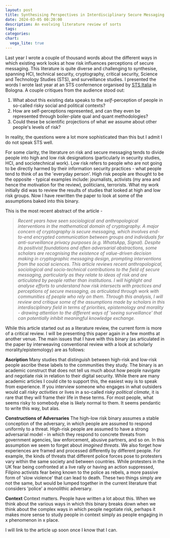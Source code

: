 ```yaml
---
layout: post
title: Synthesising Perspectives in Interdisciplinary Secure Messaging Research 
date: 2024-03-05 00:20:00
description: An evolving literature review of sorts 
tags: 
categories:
chart:
  vega_lite: true
---
```


Last year I wrote a couple of thousand words about the different ways in which existing work looks at how risk influences perceptions of secure messaging. This literature is quite diverse and challenging to synthesise, spanning HCI, technical security, cryptography, critical security, Science and Technology Studies (STS), and surveillance studies. I presented the words I wrote last year at an STS confernence organised by [STS Italia](http://www.stsitalia.org/?lang=en) in Bologna. A couple critiques from the audience stood out:

1. What about this existing data speaks to the *self*-perception of people in so-called risky social and political contexts? 
2. How are self-perceptions represented, and can they even be represented through boiler-plate qual and quant methodologies? 
3. Could these be scientific projections of what *we* assume about other people's levels of risk? 

In reality, the questions were a lot more sophisticated than this but I admit I do not speak STS well. 

For some clarity, the literature on risk and secure messaging tends to divide people into high and low risk designations (particularly in security studies, HCI, and sociotechnical work). Low risk refers to people who are not going to be directly harmed by their information security practices - what people tend to think of as the 'everyday person'. High risk people are thought to be the opposite - typical examples include: journalists, activists (my area and hence the motivation for the review), politicians, terrorists. What my work initially did was to review the results of studies that looked at high and low risk groups. Now I have rewritten the paper to look at some of the assumptions baked into this binary.

This is the most recent abstract of the article -

>*Recent years have seen sociological and anthropological interventions in the mathematical domain of cryptography. A major concern of cryptography is secure messaging, which involves end-to-end encrypted communication between groups  and individuals for anti-surveillance privacy purposes (e.g. WhatsApp, Signal). Despite its positivist foundations and often adversarial abstractions, some scholars are recognising the existence of value-driven decision making in cryptographic messaging design, prompting interventions from the social sciences. This article reviews recent anthropological, sociological and socio-technical contributions to the field of secure messaging, particularly as they relate to ideas of risk and are articulated by people rather than institutions. I will highlight and analyse efforts to understand how risk intersects with practices and perceptions of secure messaging, as articulated through work with communities of people who rely on them. Through this analysis, I will review and critique some of the assumptions made by scholars in this interdisciplinary field in terms of priorities, epistemology and morality - drawing attention to the different ways of 'seeing surveillance' that can potentially inhibit meaningful knowledge exchange.*

While this article started out as a literature review, the current form is more of a critical review. I will be presenting this paper again in a few months at another venue. The main issues that I have with this binary (as articulated in the paper by interweaving conventional review with a look at scholarly morality/epistemology) are as follows: 

**Ascription** Many studies that distinguish between high-risk and low-risk people ascribe these labels to the communities they study. The binary is an academic construct that does not tell us much about how people navigate and negotiate risk in relation to their digital security. While there are many academic articles I could cite to support this, the easiest way is to speak from experience. If you interview someone who engages in what outsiders would call *risky activities* or lives in a so-called *risky political climate*, it is rare that they will frame their life in these terms. For most people, what seems risky to somebody else is likely normal to them. It seems pendantic to write this way, but alas.

**Constructions of Adversaries** The high-low risk binary assumes a stable conception of the adversary, in which people are assumed to respond uniformly to a threat. High-risk people are assumed to have a strong adversarial model - in which they respond to concrete threats from government agencies, law enforcement, abusive partners, and so on. In this assumption we seem to forget about *imagined threats*. We also forget how experiences are framed and processed differently by different people. For example, the kinds of threats that different police forces pose to protesters vary within the same society and between countries. While protesters in the UK fear being confronted at a live rally or having an action suppressed, Filipino activists fear being known to the police as rebels, a more passive form of 'slow violence' that can lead to death. These two things simply are not the same, but would be lumped together in the current literature that considers 'police' a monolithic adversary. 

**Context** Context matters. People have written a lot about this. When we think about the various ways in which this binary breaks down when we think about the complex ways in which people negotiate risk, perhaps it makes more sense to study people in context simply as people engaging in x phenomenon in x place. 

I will link to the article up soon once I know that I can. 




